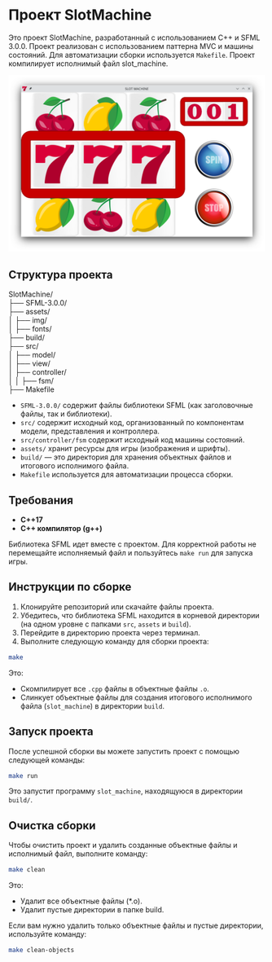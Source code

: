 # Проект SlotMachine

Это проект SlotMachine, разработанный с использованием C++ и SFML 3.0.0. Проект реализован с использованием паттерна MVC и машины состояний. Для автоматизации сборки используется `Makefile`. Проект компилирует исполнимый файл slot_machine.

![Скриншот игры](misc/777.png)

## Структура проекта

SlotMachine/  
├── SFML-3.0.0/  
├── assets/  
│ ├── img/  
│ ├── fonts/  
├── build/  
├── src/  
│ ├── model/  
│ ├── view/  
│ ├── controller/  
│ │ ├── fsm/  
├── Makefile  

- `SFML-3.0.0/` содержит файлы библиотеки SFML (как заголовочные файлы, так и библиотеки).
- `src/` содержит исходный код, организованный по компонентам модели, представления и контроллера.
- `src/controller/fsm` содержит исходный код машины состояний.
- `assets/` хранит ресурсы для игры (изображения и шрифты).
- `build/` — это директория для хранения объектных файлов и итогового исполнимого файла.
- `Makefile` используется для автоматизации процесса сборки.

## Требования

- **C++17**
- **C++ компилятор (g++)**

Библиотека SFML идет вместе с проектом. Для корректной работы не перемещайте исполняемый файл и пользуйтесь `make run` для запуска игры.

## Инструкции по сборке

1. Клонируйте репозиторий или скачайте файлы проекта.
2. Убедитесь, что библиотека SFML находится в корневой директории (на одном уровне с папками `src`, `assets` и `build`).
3. Перейдите в директорию проекта через терминал.
4. Выполните следующую команду для сборки проекта:

```bash
make
```

Это:
- Скомпилирует все `.cpp` файлы в объектные файлы `.o`.
- Слинкует объектные файлы для создания итогового исполнимого файла (`slot_machine`) в директории `build`.

## Запуск проекта

После успешной сборки вы можете запустить проект с помощью следующей команды:

```bash
make run
```

Это запустит программу `slot_machine`, находящуюся в директории `build/`.

## Очистка сборки

Чтобы очистить проект и удалить созданные объектные файлы и исполнимый файл, выполните команду:

```bash
make clean
```

Это:
- Удалит все объектные файлы (*.o).
- Удалит пустые директории в папке build.

Если вам нужно удалить только объектные файлы и пустые директории, используйте команду:
```bash
make clean-objects
```
